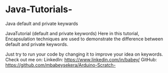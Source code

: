 # Java-Tutorials-
Java default and private keywards

JavaTutorial (default and private keywords)
Here in this tutorial, Encapsulation techniques are used to demonstrate the difference 
 between default and private keywords.
 
 Just try to run your code by changing it to improve your idea on keywords.
 Check out me on: LinkedIn: https://www.linkedin.com/in/babey/
                            GitHub: https://github.com/mbabeysekera/Arduino-Scratch-
 
